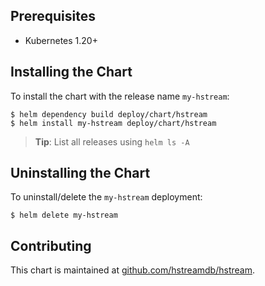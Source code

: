 ## Prerequisites

- Kubernetes 1.20+

## Installing the Chart

To install the chart with the release name `my-hstream`:

```console
$ helm dependency build deploy/chart/hstream
$ helm install my-hstream deploy/chart/hstream 
```

> **Tip**: List all releases using `helm ls -A`

## Uninstalling the Chart

To uninstall/delete the `my-hstream` deployment:

```console
$ helm delete my-hstream
```
## Contributing

This chart is maintained at [github.com/hstreamdb/hstream](https://github.com/hstreamdb/hstream.git).
